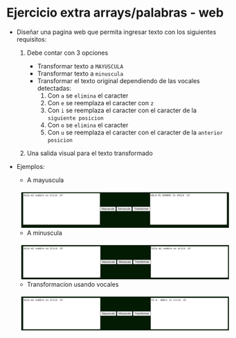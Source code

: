 # Ejercicio extra arrays/palabras - web

- Diseñar una pagina web que permita ingresar texto con los siguientes requisitos:
    1. Debe contar con 3 opciones
        - Transformar texto a ``MAYUSCULA``
        - Transformar texto a ``minuscula``
        - Transformar el texto original dependiendo de las vocales detectadas:
            1. Con `a` se `elimina` el caracter 
            1. Con `e` se reemplaza el caracter con `z`
            1. Con `i` se reemplaza el caracter con el caracter de la `siguiente posicion`
            1. Con `o` se `elimina` el caracter 
            1. Con `u` se reemplaza el caracter con el caracter de la `anterior posicion`

    1. Una salida visual para el texto transformado


- Ejemplos:
    - A mayuscula
    <img style="width: 700px; margin-left:10px; margin-top:20px;" src="img/ejemplo1.png">

    - A minuscula
    <img style="width: 700px; margin-left:10px; margin-top:20px;" src="img/ejemplo2.png">

    - Transformacion usando vocales
    <img style="width: 700px; margin-left:10px; margin-top:20px;" src="img/ejemplo3.png">